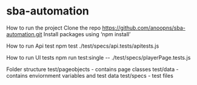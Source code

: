 # sba-automation
How to run the project
Clone the repo https://github.com/anoopns/sba-automation.git
Install packages using ‘npm install’

How to run Api test
npm test ./test/specs/api.tests/apitests.js

How to run UI tests
npm run test:single -- ./test/specs/playerPage.tests.js

Folder structure
test/pageobjects - contains page classes
test/data - contains enviornment variables and test data
test/specs - test files
